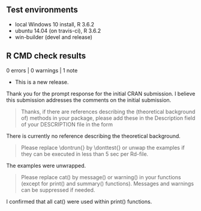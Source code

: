## Test environments
* local Windows 10 install, R 3.6.2
* ubuntu 14.04 (on travis-ci), R 3.6.2
* win-builder (devel and release)

## R CMD check results

0 errors | 0 warnings | 1 note

* This is a new release.

Thank you for the prompt response for the initial CRAN submission.
I believe this submission addresses the comments on the initial submission.


> Thanks, if there are references describing the (theoretical background
> of) methods in your package, please add these in the Description field
> of your DESCRIPTION file in the form

There is currently no reference describing the theoretical background.


> Please replace \dontrun{} by \donttest{} or unwap the examples if they
can be executed in less than 5 sec per Rd-file.

The examples were unwrapped.


> Please replace cat() by message() or warning() in your functions (except
> for print() and summary() functions). Messages and warnings can be
> suppressed if needed.

I confirmed that all cat() were used within print() functions.
